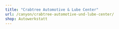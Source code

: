 ```yaml
---
title: "Crabtree Automotive & Lube Center"
url: /canyon/crabtree-automotive-und-lube-center/
shop: Autowerkstatt
---
```

